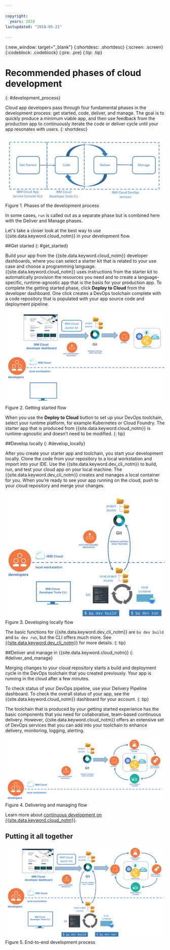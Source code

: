 ```yaml
---

copyright:
  years: 2018
lastupdated: "2018-05-21"

---
```

{:new_window: target="_blank"}
{:shortdesc: .shortdesc}
{:screen: .screen}
{:codeblock: .codeblock}
{:pre: .pre}
{:tip: .tip}

# Recommended phases of cloud development
{: #development_process}

Cloud app developers pass through four fundamental phases in the development process: get started, code, deliver, and manage. The goal is to quickly produce a minimum viable app, and then use feedback from the production app to continuously iterate the code or deliver cycle until your app resonates with users.
{: shortdesc}

![Development flow](images/dev_flow_overview.png "Development flow") Figure 1. Phases of the development process

In some cases, `run` is called out as a separate phase but is combined here with the Deliver and Manage phases.

Let's take a closer look at the best way to use {{site.data.keyword.cloud_notm}} in your development flow.

##Get started
{: #get_started}

Build your app from the {{site.data.keyword.cloud_notm}} developer dashboards, where you can select a starter kit that is related to your use case and choose a programming language. {{site.data.keyword.cloud_notm}} uses instructions from the starter kit to automatically provision the resources you need and to create a language-specific, runtime-agnostic app that is the basis for your production app. To complete the getting started phase, click **Deploy to Cloud** from the developer dashboard. One click creates a DevOps toolchain complete with a code repository that is populated with your app source code and deployment pipeline.

![Get started](images/dev_get_started.png "Get started") Figure 2. Getting started flow

When you use the **Deploy to Cloud** button to set up your DevOps toolchain, select your runtime platform, for example Kubernetes or Cloud Foundry. The starter app that is produced from {{site.data.keyword.cloud_notm}} is runtime-agnositic and doesn’t need to be modified.
{: tip}

##Develop locally
{: #develop_locally}

After you create your starter app and toolchain, you start your development locally. Clone the code from your repository to a local workstation and import into your IDE. Use the {{site.data.keyword.dev_cli_notm}} to build, run, and test your cloud app on your local machine. The {{site.data.keyword.dev_cli_notm}} creates and manages a local container for you. When you’re ready to see your app running on the cloud, push to your cloud repository and merge your changes.

![Develop locally](images/dev_code_locally.png "Develop locally") Figure 3. Developing locally flow

The basic functions for {{site.data.keyword.dev_cli_notm}} are `bx dev build` and `bx dev run`, but the CLI offers much more. See [{{site.data.keyword.dev_cli_notm}}](../cli/idt/index.html) for more details.
{: tip}

##Deliver and manage in {{site.data.keyword.cloud_notm}}
{: #deliver_and_manage}

Merging changes to your cloud repository starts a build and deployment cycle in the DevOps toolchain that you created previously. Your app is running in the cloud after a few minutes.

To check status of your DevOps pipeline, use your Delivery Pipeline dashboard. To check the overall status of your app, see the {{site.data.keyword.cloud_notm}} dashboard for your account.
{: tip}

The toolchain that is produced by your getting started experience has the basic components that you need for collaborative, team-based continuous delivery. However, {{site.data.keyword.cloud_notm}} offers an extensive set of DevOps services that you can add into your toolchain to enhance delivery, monitoring, logging, alerting.

![Deliver and manage](images/dev_deliver_and_manage.png "Deliver and manage") Figure 4. Delivering and managing flow

Learn more about [continuous development on {{site.data.keyword.cloud_notm}}](../services/ContinuousDelivery/index.html#cd_getting_started).

## Putting it all together

![Process detail](images/dev_process_detail.png "Process details") Figure 5. End-to-end development process
